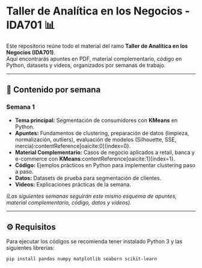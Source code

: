 # Taller de Analítica en los Negocios - IDA701 📊

Este repositorio reúne todo el material del ramo **Taller de Analítica en los Negocios (IDA701)**.  
Aquí encontrarás apuntes en PDF, material complementario, código en Python, datasets y videos, organizados por semanas de trabajo.

---

## 📘 Contenido por semana

### Semana 1
- **Tema principal:** Segmentación de consumidores con **KMeans** en Python.  
- **Apuntes:** Fundamentos de clustering, preparación de datos (limpieza, normalización, outliers), evaluación de modelos (Silhouette, SSE, inercia):contentReference[oaicite:0]{index=0}.  
- **Material Complementario:** Casos de negocio aplicados a retail, banca y e-commerce con **KMeans**:contentReference[oaicite:1]{index=1}.  
- **Código:** Ejemplos prácticos en Python para implementar clustering paso a paso.  
- **Datos:** Datasets de prueba para segmentación de clientes.  
- **Videos:** Explicaciones prácticas de la semana.  

*(Las siguientes semanas seguirán este mismo esquema de apuntes, material complementario, código, datos y videos).*

---

## ⚙️ Requisitos

Para ejecutar los códigos se recomienda tener instalado Python 3 y las siguientes librerías:

```bash
pip install pandas numpy matplotlib seaborn scikit-learn
